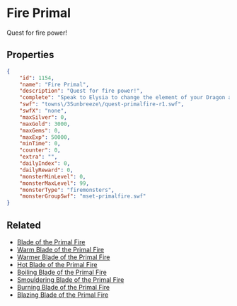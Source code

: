 # Fire Primal

Quest for fire power!

## Properties

```json
{
    "id": 1154,
    "name": "Fire Primal",
    "description": "Quest for fire power!",
    "complete": "Speak to Elysia to change the element of your Dragon and attune its primal power!",
    "swf": "towns\/3Sunbreeze\/quest-primalfire-r1.swf",
    "swfX": "none",
    "maxSilver": 0,
    "maxGold": 3000,
    "maxGems": 0,
    "maxExp": 50000,
    "minTime": 0,
    "counter": 0,
    "extra": "",
    "dailyIndex": 0,
    "dailyReward": 0,
    "monsterMinLevel": 0,
    "monsterMaxLevel": 99,
    "monsterType": "firemonsters",
    "monsterGroupSwf": "mset-primalfire.swf"
}
```

## Related

- [Blade of the Primal Fire](../items/11955-blade-of-the-primal-fire.md)
- [Warm Blade of the Primal Fire](../items/11956-warm-blade-of-the-primal-fire.md)
- [Warmer Blade of the Primal Fire](../items/11957-warmer-blade-of-the-primal-fire.md)
- [Hot Blade of the Primal Fire](../items/11958-hot-blade-of-the-primal-fire.md)
- [Boiling Blade of the Primal Fire](../items/11959-boiling-blade-of-the-primal-fire.md)
- [Smouldering Blade of the Primal Fire](../items/11960-smouldering-blade-of-the-primal-fire.md)
- [Burning Blade of the Primal Fire](../items/11961-burning-blade-of-the-primal-fire.md)
- [Blazing Blade of the Primal Fire](../items/11962-blazing-blade-of-the-primal-fire.md)

